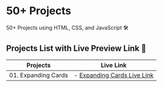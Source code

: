 # 50+ Projects
50+ Projects using HTML, CSS, and JavaScript 🛠️


## Projects List with Live Preview Link 🔗

| Projects            | Live Link                       |
| ------------------- | ------------------------------- |
| 01. Expanding Cards | - [Expanding Cards Live Link](https://card-expand.netlify.app/) |
